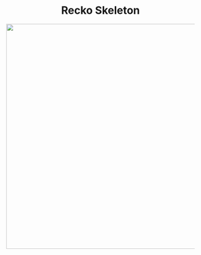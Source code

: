 <h1 align="center">Recko Skeleton</h1>

<p align="center"><img width="600" src="recko.gif" align="center"></p>
